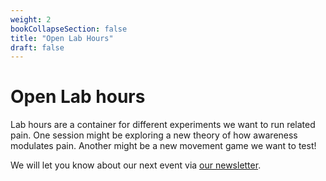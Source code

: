 ```yaml
---
weight: 2
bookCollapseSection: false
title: "Open Lab Hours"
draft: false
---
```


# **Open Lab hours**

Lab hours are a container for different experiments we want to run related pain. One session might be exploring a new theory of how awareness modulates pain. Another might be a new movement game we want to test! 

We will let you know about our next event via [our newsletter](https://landing.processing-pain.com/sign_up). 